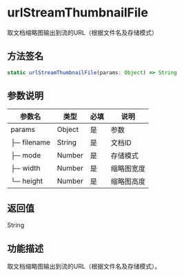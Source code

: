 # urlStreamThumbnailFile

取文档缩略图输出到流的URL（根据文件名及存储模式）

## 方法签名
```typescript
static urlStreamThumbnailFile(params: Object) => String
```

## 参数说明
| 参数名 | 类型 | 必填 | 说明 |
|--------|------|------|------|
| params | Object | 是 | 参数 |
| ├─ filename | String | 是 | 文档ID |
| ├─ mode | Number | 是 | 存储模式 |
| ├─ width | Number | 是 | 缩略图宽度 |
| └─ height | Number | 是 | 缩略图高度 |

## 返回值
String

## 功能描述
取文档缩略图输出到流的URL（根据文件名及存储模式）。 